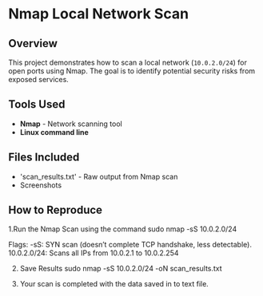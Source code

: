 # Nmap Local Network Scan

## Overview
This project demonstrates how to scan a local network (`10.0.2.0/24`) for open ports using Nmap. The goal is to identify potential security risks from exposed services.

## Tools Used
- **Nmap** - Network scanning tool
- **Linux command line**

## Files Included
- 'scan_results.txt' - Raw output from Nmap scan
- Screenshots

## How to Reproduce

1.Run the Nmap Scan using the command
  sudo nmap -sS 10.0.2.0/24

  Flags:
  -sS: SYN scan (doesn’t complete TCP handshake, less detectable).
  10.0.2.0/24: Scans all IPs from 10.0.2.1 to 10.0.2.254

2. Save Results
   sudo nmap -sS 10.0.2.0/24 -oN scan_results.txt

3. Your scan is completed with the data saved in to text file.
